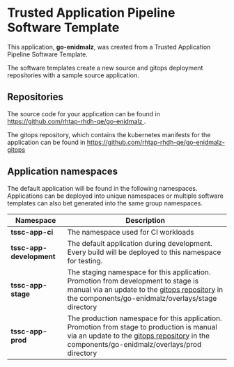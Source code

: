 # Trusted Application Pipeline Software Template

This application, **go-enidmalz**, was created from a Trusted Application Pipeline Software Template.

The software templates create a new source and gitops deployment repositories with a sample source application. 

## Repositories

The source code for your application can be found in [https://github.com/rhtap-rhdh-qe/go-enidmalz ](https://github.com/rhtap-rhdh-qe/go-enidmalz ).
 
The gitops repository, which contains the kubernetes manifests for the application can be found in 
[https://github.com/rhtap-rhdh-qe/go-enidmalz-gitops ](https://github.com/rhtap-rhdh-qe/go-enidmalz-gitops ) 

## Application namespaces 

The default application will be found in the following namespaces. Applications can be deployed into unique namespaces or multiple software templates can also bet generated into the same group namespaces.  

|  Namespace   |  Description   |  
| -------- | -------- |
| **tssc-app-ci** | The namespace used for CI workloads |
| **tssc-app-development** | The default application during development. Every build will be deployed to this namespace for testing. |
| **tssc-app-stage** | The staging namespace for this application. Promotion from development to stage is manual via an update to the [gitops repository](https://github.com/rhtap-rhdh-qe/go-enidmalz-gitops ) in the components/go-enidmalz/overlays/stage directory |
| **tssc-app-prod** | The production namespace for this application. Promotion from stage to production is manual via an update to the [gitops repository](https://github.com/rhtap-rhdh-qe/go-enidmalz-gitops ) in the components/go-enidmalz/overlays/prod directory |